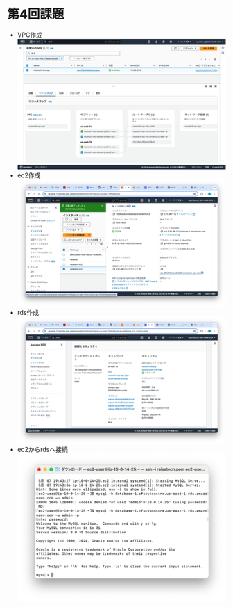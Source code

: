 # 第4回課題
- VPC作成
  ![access_to_browser](images/lecture04/vpc.png)
- ec2作成
  ![apServerName](images/lecture04/ec2.png)
- rds作成
  ![dbVersion](images/lecture04/rds.png)
- ec2からrdsへ接続
  ![dbVersion](images/lecture04/connectToRDSFromEC2.png)
